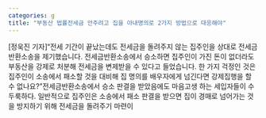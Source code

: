 ```yaml
---
categories: g
title: "부동산 법률전세금 안주려고 집을 아내명의로 2가지 방법으로 대응해야"
---
```

[정욱진 기자]“전세 기간이 끝났는데도 전세금을 돌려주지 않는 집주인을 상대로 전세금반환소송을 제기했습니다. 전세금반환소송에서 승소하면 집주인이 가진 돈이 없더라도 부동산을 강제로 처분해 전세금을 변제받을 수 있다고 들었습니다. 한 가지 걱정인 것은 집주인이 소송에서 패소할 것을 대비해 집 명의를 배우자에게 넘긴다면 강제집행을 할 수 없나요?”전세금반환소송에서 승소 판결을 받았음에도 마음고생 하는 세입자들이 수두룩하다. 일반적으로 집주인은 소송에서 패소 판결을 받으면 집이 경매로 넘어가는 것을 방지하기 위해 전세금을 돌려주기 마련이
